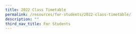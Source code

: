 ```yaml
---
title: 2022 Class Timetable
permalink: /resources/for-students/2022-class-timetable/
description: ""
third_nav_title: For Students
---
```

